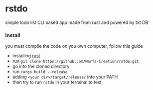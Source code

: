# rstdo
simple todo list CLI based app made from rust and powered by txt DB<br>

### install

you must compile the code on you own computer, follow this guide

- installing [rust](https://www.rust-lang.org/tools/install)
- run `git clone https://github.com/Marfa-Creation/rstdo.git`
- go into the cloned directory
- run `cargo build --release`
- adding `<your dir>/target/release/` into your PATH
- then try to run `rstdo` in your terminal to test